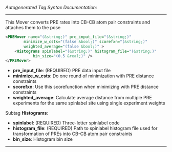 <!-- THIS IS AN AUTOGENERATED FILE: Don't edit it directly, instead change the schema definition in the code itself. -->

_Autogenerated Tag Syntax Documentation:_

---
This Mover converts PRE rates into CB-CB atom pair constraints and attaches them to the pose

```xml
<PREMover name="(&string;)" pre_input_file="(&string;)"
        minimize_w_csts="(false &bool;)" scorefxn="(&string;)"
        weighted_average="(false &bool;)" >
    <Histograms spinlabel="(&string;)" histogram_file="(&string;)"
            bin_size="(0.5 &real;)" />
</PREMover>
```

-   **pre_input_file**: (REQUIRED) PRE data input file
-   **minimize_w_csts**: Do one round of minimization with PRE distance constraints
-   **scorefxn**: Use this scorefunction when minimizing with PRE distance constraints
-   **weighted_average**: Calculate average distance from multiple PRE experiments for the same spinlabel site using single experiment weights


Subtag **Histograms**:   

-   **spinlabel**: (REQUIRED) Three-letter spinlabel code
-   **histogram_file**: (REQUIRED) Path to spinlabel histogram file used for transformation of PREs into CB-CB atom pair constraints
-   **bin_size**: Histogram bin size

---
